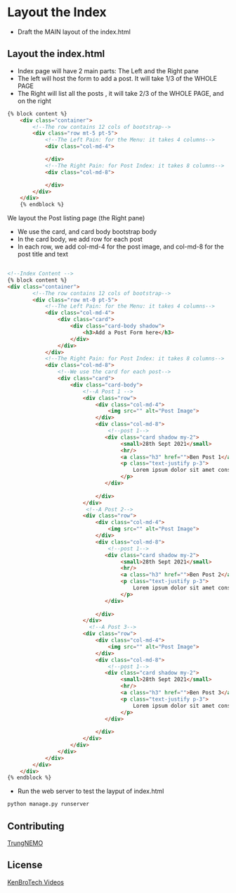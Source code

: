 # Layout the Index

- Draft the MAIN layout of the index.html

## Layout the index.html

- Index page will have 2 main parts: The Left and the Right pane
- The left will host the form to add a post. It will take 1/3 of the WHOLE PAGE
- The Right will list all the posts , it will take 2/3 of the WHOLE PAGE, and on the right

```html
{% block content %}
    <div class="container">
        <!--The row contains 12 cols of bootstrap-->
        <div class="row mt-5 pt-5">
            <!--The Left Pain: for the Menu: it takes 4 columns-->
            <div class="col-md-4">

            </div>
            <!--The Right Pain: for Post Index: it takes 8 columns-->
            <div class="col-md-8">

            </div>
        </div>
    </div>
    {% endblock %}
```
We layout the Post listing page (the Right pane)

- We use the card, and card body bootstrap body
- In the card body, we add row for each post
- In each row, we add col-md-4 for the post image, and col-md-8 for the post title and text
```html
 
<!--Index Content -->
{% block content %}
<div class="container">
        <!--The row contains 12 cols of bootstrap-->
        <div class="row mt-0 pt-5">
            <!--The Left Pain: for the Menu: it takes 4 columns-->
            <div class="col-md-4">
                <div class="card">
                    <div class="card-body shadow">
                        <h3>Add a Post Form here</h3>
                    </div>
                </div>
            </div>
            <!--The Right Pain: for Post Index: it takes 8 columns-->
            <div class="col-md-8">
                <!--We use the card for each post-->
                <div class="card">
                    <div class="card-body">
                        <!--A Post 1 -->
                        <div class="row">
                            <div class="col-md-4">
                                <img src="" alt="Post Image">
                            </div>
                            <div class="col-md-8">
                                <!--post 1-->
                               <div class="card shadow my-2">
                                    <small>28th Sept 2021</small>
                                    <hr/>
                                    <a class="h3" href="">Ben Post 1</a>
                                    <p class="text-justify p-3">
                                        Lorem ipsum dolor sit amet consectetur adipisicing elit. Soluta illum commodi accusamus est dicta explicabo maiores architecto temporibus aperiam incidunt iure vero, fugiat quo beatae sit ullam voluptatum laboriosam ex!
                                    </p>
                               </div>
                              
                            </div>
                        </div>
                         <!--A Post 2-->
                        <div class="row">
                            <div class="col-md-4">
                                <img src="" alt="Post Image">
                            </div>
                            <div class="col-md-8">
                                <!--post 1-->
                               <div class="card shadow my-2">
                                    <small>28th Sept 2021</small>
                                    <hr/>
                                    <a class="h3" href="">Ben Post 2</a>
                                    <p class="text-justify p-3">
                                        Lorem ipsum dolor sit amet consectetur adipisicing elit. Soluta illum commodi accusamus est dicta explicabo maiores architecto temporibus aperiam incidunt iure vero, fugiat quo beatae sit ullam voluptatum laboriosam ex!
                                    </p>
                               </div>
                              
                            </div>
                        </div>
                          <!--A Post 3-->
                        <div class="row">
                            <div class="col-md-4">
                                <img src="" alt="Post Image">
                            </div>
                            <div class="col-md-8">
                                <!--post 1-->
                               <div class="card shadow my-2">
                                    <small>28th Sept 2021</small>
                                    <hr/>
                                    <a class="h3" href="">Ben Post 3</a>
                                    <p class="text-justify p-3">
                                        Lorem ipsum dolor sit amet consectetur adipisicing elit. Soluta illum commodi accusamus est dicta explicabo maiores architecto temporibus aperiam incidunt iure vero, fugiat quo beatae sit ullam voluptatum laboriosam ex!
                                    </p>
                               </div>
                              
                            </div>
                        </div>
                    </div>
                </div>
            </div>
        </div>
    </div>
{% endblock %}
```
- Run the web server to test the layput of index.html
```bash
python manage.py runserver
```
## Contributing
[TrungNEMO](https://www.facebook.com/TrungNEMO)
## License
[KenBroTech Videos](https://www.youtube.com/playlist?list=PLInvlTu9nmo9Saxdd70M4f0m5jcPrWXd7)

